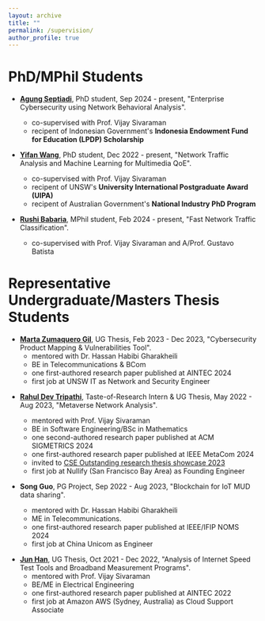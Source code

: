 ```yaml
---
layout: archive
title: ""
permalink: /supervision/
author_profile: true
---
```


PhD/MPhil Students
======
* **[Agung Septiadi](https://www.linkedin.com/in/agungsep/)**, PhD student, Sep 2024 - present, "Enterprise Cybersecurity using Network Behavioral Analysis". 
  * co-supervised with Prof. Vijay Sivaraman
  * recipent of Indonesian Government's **Indonesia Endowment Fund for Education (LPDP) Scholarship**

* **[Yifan Wang](https://wangyi.fan/)**, PhD student, Dec 2022 - present, "Network Traffic Analysis and Machine Learning for Multimedia QoE". 
  * co-supervised with Prof. Vijay Sivaraman
  * recipent of UNSW's **University International Postgraduate Award (UIPA)**
  * recipent of Australian Government's **National Industry PhD Program**

* **[Rushi Babaria](https://www.linkedin.com/in/rushi-babaria/?trk=public_profile_browsemap&originalSubdomain=in)**, MPhil student, Feb 2024 - present, "Fast Network Traffic Classification". 
  * co-supervised with Prof. Vijay Sivaraman and A/Prof. Gustavo Batista


Representative Undergraduate/Masters Thesis Students
======


* **[Marta Zumaquero Gil](hhttps://www.linkedin.com/in/marta-zumaquero-a813581b7/)**, UG Thesis, Feb 2023 - Dec 2023, "Cybersecurity Product Mapping & Vulnerabilities Tool".
  * mentored with Dr. Hassan Habibi Gharakheili
  * BE in Telecommunications & BCom
  * one first-authored research paper published at AINTEC 2024
  * first job at UNSW IT as Network and Security Engineer

<!-- * **[Praseem Singh Beniwal](https://www.linkedin.com/in/praseem-singh-beniwal-443343254/)**, UG Thesis, Feb 2023 - Dec 2023, "Cloud Gaming Network Analysis for Mobile Devices".
  * mentored with Prof. Vijay Sivaraman
  * BE in Software Engineering
  * first job at Superloop (Sydney, Australia) as Engineer -->

* **[Rahul Dev Tripathi](https://www.linkedin.com/in/rahul-tripathi-238184179/)**, Taste-of-Research Intern & UG Thesis, May 2022 - Aug 2023, "Metaverse Network Analysis".
  * mentored with Prof. Vijay Sivaraman
  * BE in Software Engineering/BSc in Mathematics
  * one second-authored research paper published at ACM SIGMETRICS 2024
  * one first-authored research paper published at IEEE MetaCom 2024
  * invited to [CSE Outstanding research thesis showcase 2023](https://www.cse.unsw.edu.au/~cs4953/showcase_2023.html)
  * first job at Nullify (San Francisco Bay Area) as Founding Engineer

* **Song Guo**, PG Project, Sep 2022 - Aug 2023, "Blockchain for IoT MUD data sharing".
  * mentored with Dr. Hassan Habibi Gharakheili
  * ME in Telecommunications.
  * one first-authored research paper published at IEEE/IFIP NOMS 2024
  * first job at China Unicom as Engineer

<!-- * **[Rushil Pardasani](https://www.linkedin.com/in/rushilpardasani/)**, UG Thesis, Sep 2022 - Aug 2023, "Cloud Gaming Network Analysis".
  * mentored with Prof. Vijay Sivaraman
  * BE in Software Engineering
  * first job at Superloop (Sydney, Australia) as Engineer -->

* **[Jun Han](https://www.linkedin.com/in/jun-han-968217195/)**, UG Thesis, Oct 2021 - Dec 2022, "Analysis of Internet Speed Test Tools and Broadband Measurement Programs".
  * mentored with Prof. Vijay Sivaraman
  * BE/ME in Electrical Engineering
  * one first-authored research paper published at AINTEC 2022
  * first job at Amazon AWS (Sydney, Australia) as Cloud Support Associate


